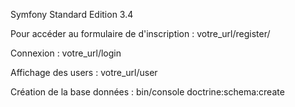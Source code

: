 Symfony Standard Edition 3.4 

Pour accéder au formulaire de d'inscription : 
votre_url/register/

Connexion :
votre_url/login

Affichage des users :
votre_url/user


Création de la base données :
bin/console doctrine:schema:create

